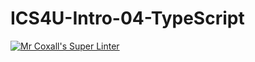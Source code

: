 # ICS4U-Intro-04-TypeScript

[![Mr Coxall's Super Linter](https://github.com/KaitlynIp64/ICS4U-Intro-04-TypeScript/workflows/Mr%20Coxall's%20Super%20Linter/badge.svg)](https://github.com/KaitlynIp64/ICS4U-Intro-04-TypeScript/actions)
